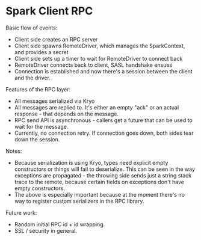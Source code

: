 Spark Client RPC
================

Basic flow of events:

- Client side creates an RPC server
- Client side spawns RemoteDriver, which manages the SparkContext, and provides a secret
- Client side sets up a timer to wait for RemoteDriver to connect back
- RemoteDriver connects back to client, SASL handshake ensues
- Connection is established and now there's a session between the client and the driver.

Features of the RPC layer:

- All messages serialized via Kryo
- All messages are replied to. It's either an empty "ack" or an actual response - that depends
  on the message.
- RPC send API is asynchronous - callers get a future that can be used to wait for the message.
- Currently, no connection retry. If connection goes down, both sides tear down the session.

Notes:

- Because serialization is using Kryo, types need explicit empty constructors or things will
  fail to deserialize. This can be seen in the way exceptions are propagated - the throwing
  side sends just a string stack trace to the remote, because certain fields on exceptions
  don't have empty constructors.
- The above is especially important because at the moment there's no way to register custom
  serializers in the RPC library.

Future work:

- Random initial RPC id + id wrapping.
- SSL / security in general.
